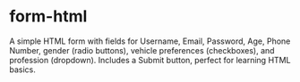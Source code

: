 # form-html
A simple HTML form with fields for Username, Email, Password, Age, Phone Number, gender (radio buttons), vehicle preferences (checkboxes), and profession (dropdown). Includes a Submit button, perfect for learning HTML basics.
